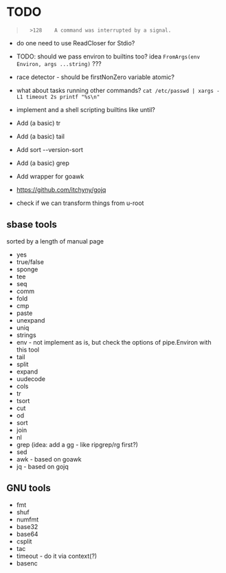 # TODO
 
>       >128    A command was interrupted by a signal.

 * do one need to use ReadCloser for Stdio?

 * TODO: should we pass environ to builtins too?
        idea `FromArgs(env Environ, args ...string)` ???

 * race detector - should be firstNonZero variable atomic?

 * what about tasks running other commands?
    `cat /etc/passwd | xargs -L1 timeout 2s printf "%s\n"`

 * implement and a shell scripting builtins like until?

 * Add (a basic) tr
 * Add (a basic) tail
 * Add sort --version-sort
 * Add (a basic) grep
 * Add wrapper for goawk
 * https://github.com/itchyny/gojq
 * check if we can transform things from u-root

## sbase tools

sorted by a length of manual page

 *  yes
 * true/false
 * sponge
 * tee
 * seq
 * comm
 * fold
 * cmp
 * paste
 * unexpand
 * uniq
 * strings
 * env      - not implement as is, but check the options of pipe.Environ with this tool
 * tail
 * split
 * expand
 * uudecode
 * cols
 * tr
 * tsort
 * cut
 * od
 * sort
 * join
 * nl
 * grep (idea: add a gg - like ripgrep/rg first?)
 * sed
 * awk - based on goawk
 * jq - based on gojq

## GNU tools

 * fmt
 * shuf
 * numfmt
 * base32
 * base64
 * csplit
 * tac
 * timeout - do it via context(?)
 * basenc
